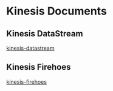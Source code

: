 # Kinesis Documents

## Kinesis DataStream

[kinesis-datastream](./md-folders/data-stream.md)

## Kinesis Firehoes

[kinesis-firehoes](./md-folders/fire-hoes.md)
